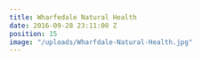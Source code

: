 ```yaml
---
title: Wharfedale Natural Health
date: 2016-09-28 23:11:00 Z
position: 15
image: "/uploads/Wharfdale-Natural-Health.jpg"
---
```


